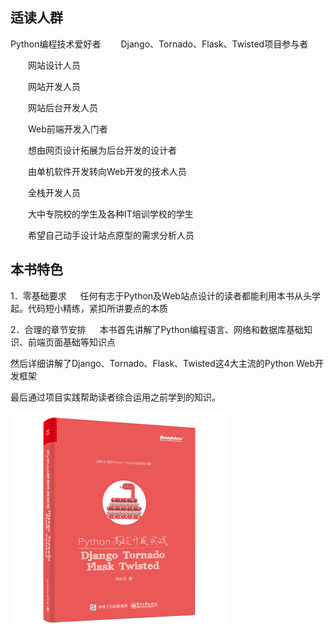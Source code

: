 ## 适读人群 
Python编程技术爱好者 
　　Django、Tornado、Flask、Twisted项目参与者 
  
  
　　网站设计人员 
  
  
　　网站开发人员 
  
  
　　网站后台开发人员 
  
  
　　Web前端开发入门者 
  
  
　　想由网页设计拓展为后台开发的设计者 
  
  
　　由单机软件开发转向Web开发的技术人员 
  
  
　　全栈开发人员 
  
  
　　大中专院校的学生及各种IT培训学校的学生 
  
  
　　希望自己动手设计站点原型的需求分析人员 
  
  
## 本书特色
1．零基础要求 
　
 任何有志于Python及Web站点设计的读者都能利用本书从头学起。代码短小精练，紧扣所讲要点的本质 
  
  
2．合理的章节安排 
　
 本书首先讲解了Python编程语言、网络和数据库基础知识、前端页面基础等知识点
  
  然后详细讲解了Django、Tornado、Flask、Twisted这4大主流的Python Web开发框架
  
  最后通过项目实践帮助读者综合运用之前学到的知识。 
　　

![image](https://github.com/chuban2006/Recommend-BOOK/blob/master/books/images/5817f999N17958521.jpg)

